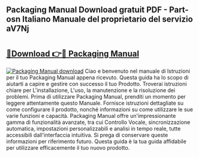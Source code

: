 ## Packaging Manual Download gratuit PDF - Part-osn Italiano Manuale del proprietario del servizio aV7Nj

# <h2><a href="http://dfdi9gi.blite.top/?on=Packaging+Manual">🔗Download 👉🔴 Packaging Manual</a></h2>

[![Packaging Manual download](https://i.imgur.com/lujVjoI.png)](http://dfdi9gi.blite.top/?on=Packaging+Manual)
Ciao e benvenuto nel manuale di Istruzioni per il tuo Packaging Manual appena ricevuto. Questa guida ha lo scopo di aiutarti a capire e gestire con successo il tuo Prodotto. Troverai istruzioni chiare per L'installazione, L'uso, la manutenzione e la risoluzione dei problemi. Prima di utilizzare Packaging Manual, prenditi un momento per leggere attentamente questo Manuale. Fornisce istruzioni dettagliate su come configurare il prodotto, nonché informazioni su come utilizzare le sue varie funzioni e capacità. Packaging Manual offre un'impressionante gamma di funzionalità avanzate, tra cui Controllo Vocale, sincronizzazione automatica, impostazioni personalizzabili e analisi in tempo reale, tutte accessibili dall'interfaccia intuitiva. Si prega di conservare queste informazioni per riferimento futuro. Questa guida è la tua guida affidabile per utilizzare efficacemente il tuo nuovo prodotto.
